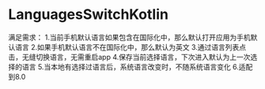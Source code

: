 # LanguagesSwitchKotlin

满足需求：
1.当前手机默认语言如果包含在国际化中，那么默认打开应用为手机默认语言
2.如果手机默认语言不在国际化中，那么默认为英文
3.通过语言列表点击，无缝切换语言，无需重启app
4.保存当前选择语言，下次进入默认为上一次选择的语言
5.当本地有选择过语言后，系统语言改变时，不随系统语言变化
6.适配到8.0
